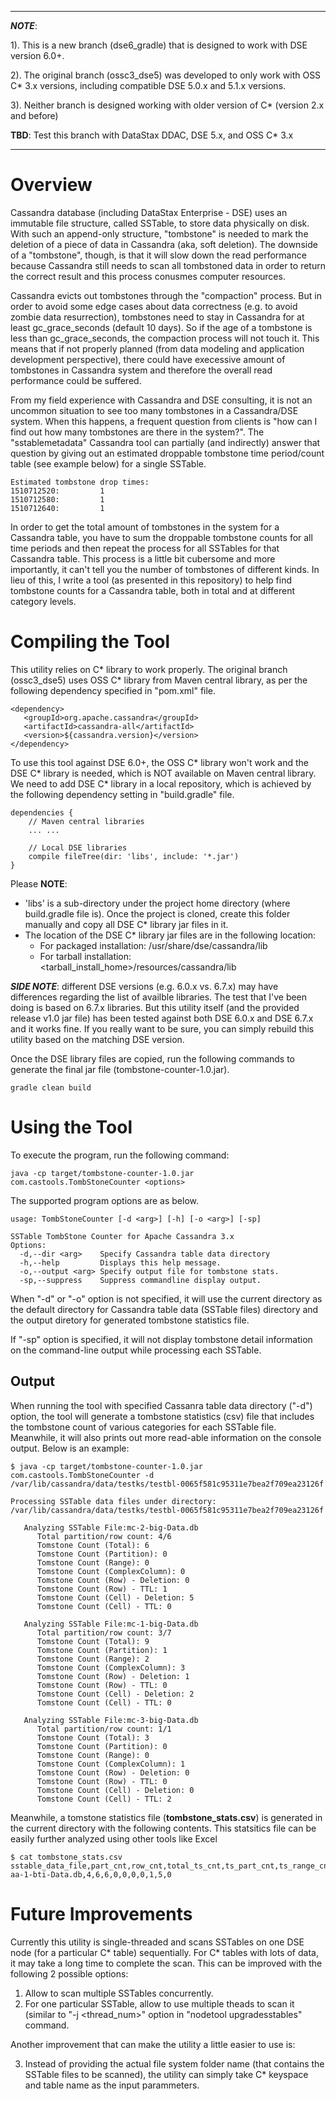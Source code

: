 
---
***NOTE***: 

1). This is a new branch (dse6_gradle) that is designed to work with DSE version 6.0+. 
    
2). The original branch (ossc3_dse5) was developed to only work with OSS C* 3.x versions, including compatible DSE 5.0.x and 5.1.x versions.

3). Neither branch is designed working with older version of C* (version 2.x and before)

**TBD**: Test this branch with DataStax DDAC, DSE 5.x, and OSS C* 3.x

---

# Overview

Cassandra database (including DataStax Enterprise - DSE) uses an immutable file structure, called SSTable, to store data physically on disk. With such an append-only structure, "tombstone" is needed to mark the deletion of a piece of data in Cassandra (aka, soft deletion). The downside of a "tombstone", though, is that it will slow down the read performance because Cassandra still needs to scan all tombstoned data in order to return the correct result and this process conusmes computer resources. 

Cassandra evicts out tombstones through the "compaction" process. But in order to avoid some edge cases about data correctness (e.g. to avoid zombie data resurrection), tombstones need to stay in Cassandra for at least gc_grace_seconds (default 10 days). So if the age of a tombstone is less than gc_grace_seconds, the compaction process will not touch it. This means that if not properly planned (from data modeling and application development perspective), there could have execessive amount of tombstones in Cassandra system and therefore the overall read performance could be suffered.

From my field experience with Cassandra and DSE consulting, it is not an uncommon situation to see too many tombstones in a Cassandra/DSE system. When this happens, a frequent question from clients is "how can I find out how many tombstones are there in the system?". The "sstablemetadata" Cassandra tool can partially (and indirectly) answer that question by giving out an estimated droppable tombstone time period/count table (see example below) for a single SSTable. 

```
Estimated tombstone drop times:
1510712520:         1
1510712580:         1
1510712640:         1
```

In order to get the total amount of tombstones in the system for a Cassandra table, you have to sum the droppable tombstone counts for all time periods and then repeat the process for all SSTables for that Cassandra table. This process is a little bit cubersome and more importantly, it can't tell you the number of tombstones of different kinds. In lieu of this, I write a tool (as presented in this repository) to help find tombstone counts for a Cassandra table, both in total and at different category levels.

# Compiling the Tool

This utility relies on C* library to work properly. The original branch (ossc3_dse5) uses OSS C* library from Maven central library, as per the following dependency specified in "pom.xml" file.
```
<dependency>
   <groupId>org.apache.cassandra</groupId>
   <artifactId>cassandra-all</artifactId>
   <version>${cassandra.version}</version>
</dependency>
```

To use this tool against DSE 6.0+, the OSS C* library won't work and the DSE C* library is needed, which is NOT available on Maven central library. We need to add DSE C* library in a local repository, which is achieved by the following dependency setting in "build.gradle" file.

```
dependencies {
    // Maven central libraries
    ... ... 

    // Local DSE libraries
    compile fileTree(dir: 'libs', include: '*.jar')
}
```

Please **NOTE**:
* 'libs' is a sub-directory under the project home directory (where build.gradle file is). Once the project is cloned, create this folder manually and copy all DSE C* library jar files in it. 
* The location of the DSE C* library jar files are in the following location:
  * For packaged installation: /usr/share/dse/cassandra/lib
  * For tarball installation: <tarball_install_home>/resources/cassandra/lib 
  
***SIDE NOTE***: different DSE versions (e.g. 6.0.x vs. 6.7.x) may have differences regarding the list of availble libraries. The test that I've been doing is based on 6.7.x libraries. But this utility itself (and the provided release v1.0 jar file) has been tested against both DSE 6.0.x and DSE 6.7.x and it works fine. If you really want to be sure, you can simply rebuild this utility based on the matching DSE version. 
  
Once the DSE library files are copied, run the following commands to generate the final jar file (tombstone-counter-1.0.jar).
```
gradle clean build
```


# Using the Tool

To execute the program, run the following command:
```
java -cp target/tombstone-counter-1.0.jar com.castools.TombStoneCounter <options>
```
The supported program options are as below.
```
usage: TombStoneCounter [-d <arg>] [-h] [-o <arg>] [-sp]

SSTable TombStone Counter for Apache Cassandra 3.x
Options:
  -d,--dir <arg>    Specify Cassandra table data directory
  -h,--help         Displays this help message.
  -o,--output <arg> Specify output file for tombstone stats.
  -sp,--suppress    Suppress commandline display output. 
```
When "-d" or "-o" option is not specified, it will use the current directory as the default directory for Cassandra table data (SSTable files) directory and the output diretory for generated tombstone statistics file.

If "-sp" option is specified, it will not display tombstone detail information on the command-line output while processing each SSTable.

## Output

When running the tool with specified Cassanra table data directory ("-d") option, the tool will generate a tombstone statistics (csv) file that includes the tombstone count of various categories for each SSTable file. Meanwhile, it will also prints out more read-able information on the console output. Below is an example:

```
$ java -cp target/tombstone-counter-1.0.jar com.castools.TombStoneCounter -d /var/lib/cassandra/data/testks/testbl-0065f581c95311e7bea2f709ea23126f

Processing SSTable data files under directory: /var/lib/cassandra/data/testks/testbl-0065f581c95311e7bea2f709ea23126f

   Analyzing SSTable File:mc-2-big-Data.db
      Total partition/row count: 4/6
      Tomstone Count (Total): 6
      Tomstone Count (Partition): 0
      Tomstone Count (Range): 0
      Tomstone Count (ComplexColumn): 0
      Tomstone Count (Row) - Deletion: 0
      Tomstone Count (Row) - TTL: 1
      Tomstone Count (Cell) - Deletion: 5
      Tomstone Count (Cell) - TTL: 0

   Analyzing SSTable File:mc-1-big-Data.db
      Total partition/row count: 3/7
      Tomstone Count (Total): 9
      Tomstone Count (Partition): 1
      Tomstone Count (Range): 2
      Tomstone Count (ComplexColumn): 3
      Tomstone Count (Row) - Deletion: 1
      Tomstone Count (Row) - TTL: 0
      Tomstone Count (Cell) - Deletion: 2
      Tomstone Count (Cell) - TTL: 0

   Analyzing SSTable File:mc-3-big-Data.db
      Total partition/row count: 1/1
      Tomstone Count (Total): 3
      Tomstone Count (Partition): 0
      Tomstone Count (Range): 0
      Tomstone Count (ComplexColumn): 1
      Tomstone Count (Row) - Deletion: 0
      Tomstone Count (Row) - TTL: 0
      Tomstone Count (Cell) - Deletion: 0
      Tomstone Count (Cell) - TTL: 2
```

Meanwhile, a tomstone statistics file (**tombstone_stats.csv**) is generated in the current directory with the following contents. This statsitics file can be easily further analyzed using other tools like Excel
```
$ cat tombstone_stats.csv
sstable_data_file,part_cnt,row_cnt,total_ts_cnt,ts_part_cnt,ts_range_cnt,ts_complexcol_cnt,ts_row_del_cnt,ts_row_ttl_cnt,ts_cell_del_cnt,ts_cell_ttl_cnt
aa-1-bti-Data.db,4,6,6,0,0,0,0,1,5,0
```


# Future Improvements

Currently this utility is single-threaded and scans SSTables on one DSE node (for a particular C* table) sequentially. For C* tables with lots of data, it may take a long time to complete the scan. This can be improved with the following 2 possible options:
1. Allow to scan multiple SSTables concurrently.
2. For one particular SSTable, allow to use multiple theads to scan it (similar to "-j <thread_num>" option in "nodetool upgradesstables" command.

Another improvement that can make the utility a little easier to use is:

3. Instead of providing the actual file system folder name (that contains the SSTable files to be scanned), the utility can simply take C* keyspace and table name as the input parammeters.
